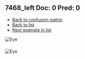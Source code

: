 ## 7468_left Doc: 0 Pred: 0
- [Back to confusion matrix](https://github.com/juliandewit/kaggle_retinopathy/blob/master/matrix.md)
- [Back to list](https://github.com/juliandewit/kaggle_retinopathy/blob/master/lists/00/list.md)
- [Next example in list](https://github.com/juliandewit/kaggle_retinopathy/blob/master/lists/00/74/747_left.md)

![Eye](https://retinopaty.blob.core.windows.net/size1024/7468_left_0.jpeg)

### 

![Eye]()
